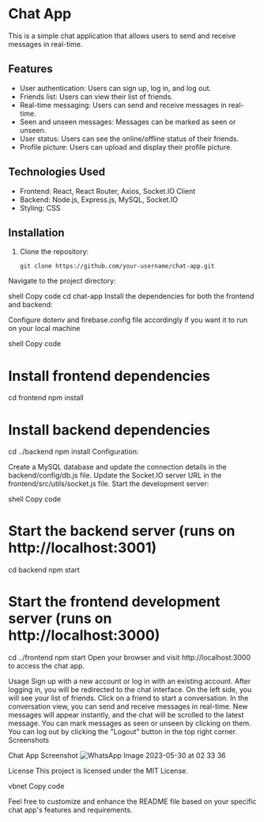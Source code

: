 # Chat App

This is a simple chat application that allows users to send and receive messages in real-time.

## Features

- User authentication: Users can sign up, log in, and log out.
- Friends list: Users can view their list of friends.
- Real-time messaging: Users can send and receive messages in real-time.
- Seen and unseen messages: Messages can be marked as seen or unseen.
- User status: Users can see the online/offline status of their friends.
- Profile picture: Users can upload and display their profile picture.

## Technologies Used

- Frontend: React, React Router, Axios, Socket.IO Client
- Backend: Node.js, Express.js, MySQL, Socket.IO
- Styling: CSS

## Installation

1. Clone the repository:

   ```shell
   git clone https://github.com/your-username/chat-app.git
Navigate to the project directory:

shell
Copy code
cd chat-app
Install the dependencies for both the frontend and backend:

Configure dotenv and firebase.config file accordingly if you want it to run on your local machine

shell
Copy code
# Install frontend dependencies
cd frontend
npm install

# Install backend dependencies
cd ../backend
npm install
Configuration:

Create a MySQL database and update the connection details in the backend/config/db.js file.
Update the Socket.IO server URL in the frontend/src/utils/socket.js file.
Start the development server:

shell
Copy code
# Start the backend server (runs on http://localhost:3001)
cd backend
npm start

# Start the frontend development server (runs on http://localhost:3000)
cd ../frontend
npm start
Open your browser and visit http://localhost:3000 to access the chat app.

Usage
Sign up with a new account or log in with an existing account.
After logging in, you will be redirected to the chat interface.
On the left side, you will see your list of friends. Click on a friend to start a conversation.
In the conversation view, you can send and receive messages in real-time.
New messages will appear instantly, and the chat will be scrolled to the latest message.
You can mark messages as seen or unseen by clicking on them.
You can log out by clicking the "Logout" button in the top right corner.
Screenshots

Chat App Screenshot
![WhatsApp Image 2023-05-30 at 02 33 36](https://github.com/ankitrout2903/Swingyy2/assets/88599131/164577c8-77f5-4d13-88cb-078da8907e5b)


License
This project is licensed under the MIT License.

vbnet
Copy code

Feel free to customize and enhance the README file based on your specific chat app's features and requirements.




